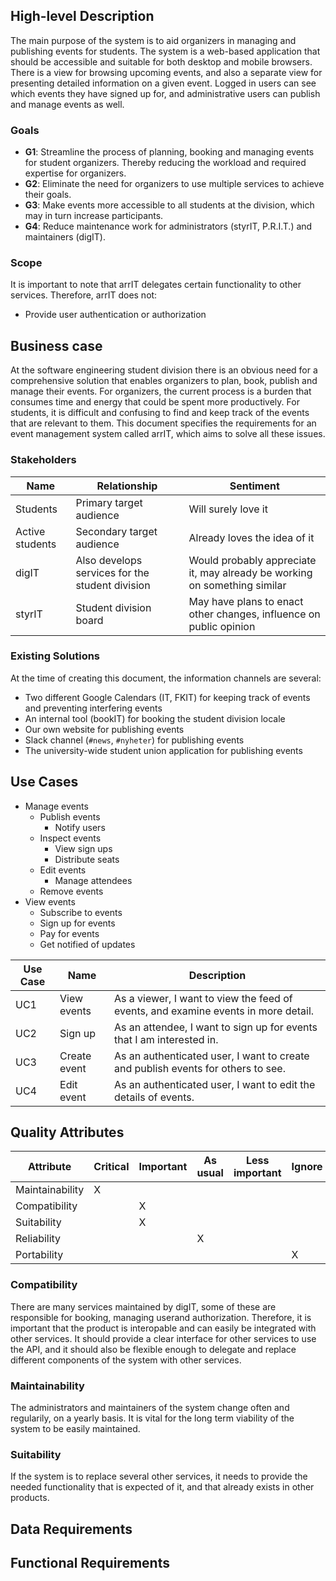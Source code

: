 
## High-level Description

The main purpose of the system is to aid organizers in managing and publishing events for students. The system is a web-based application that should be accessible and suitable for both desktop and mobile browsers. There is a view for browsing upcoming events, and also a separate view for presenting detailed information on a given event. Logged in users can see which events they have signed up for, and administrative users can publish and manage events as well.

### Goals

- **G1**: Streamline the process of planning, booking and managing events for student organizers. Thereby reducing the workload and required expertise for organizers.
- **G2**: Eliminate the need for organizers to use multiple services to achieve their goals.
- **G3**: Make events more accessible to all students at the division, which may in turn increase participants.
- **G4**: Reduce maintenance work for administrators (styrIT, P.R.I.T.) and maintainers (digIT).

### Scope

It is important to note that arrIT delegates certain functionality to other services. Therefore, arrIT does not:

- Provide user authentication or authorization

## Business case

At the software engineering student division there is an obvious need for a comprehensive solution that enables organizers to plan, book, publish and manage their events. For organizers, the current process is a burden that consumes time and energy that could be spent more productively. For students, it is difficult and confusing to find and keep track of the events that are relevant to them. This document specifies the requirements for an event management system called arrIT, which aims to solve all these issues.

### Stakeholders

| Name            | Relationship                                    | Sentiment                                                                 |
| --------------- | ----------------------------------------------- | ------------------------------------------------------------------------- |
| Students        | Primary target audience                         | Will surely love it                                                       |
| Active students | Secondary target audience                       | Already loves the idea of it                                              |
| digIT           | Also develops services for the student division | Would probably appreciate it, may already be working on something similar |
| styrIT          | Student division board                          | May have plans to enact other changes, influence on public opinion        |

### Existing Solutions

At the time of creating this document, the information channels are several:

- Two different Google Calendars (IT, FKIT) for keeping track of events and preventing interfering events
- An internal tool (bookIT) for booking the student division locale
- Our own website for publishing events
- Slack channel (`#news`, `#nyheter`) for publishing events
- The university-wide student union application for publishing events

## Use Cases

- Manage events
	- Publish events
		- Notify users
	- Inspect events
		- View sign ups
		- Distribute seats
	- Edit events
		- Manage attendees
	- Remove events
- View events
	- Subscribe to events
	- Sign up for events
	- Pay for events
	- Get notified of updates

| Use Case | Name         | Description                                                                        |
| -------- | ------------ | ---------------------------------------------------------------------------------- |
| UC1      | View events  | As a viewer, I want to view the feed of events, and examine events in more detail. |
| UC2      | Sign up      | As an attendee, I want to sign up for events that I am interested in.              |
| UC3      | Create event | As an authenticated user, I want to create and publish events for others to see.   |
| UC4      | Edit event   | As an authenticated user, I want to edit the details of events.                    | 

## Quality Attributes

| Attribute       | Critical | Important | As usual | Less important | Ignore |
| --------------- | -------- | --------- | -------- | -------------- | ------ |
| Maintainability | X        |           |          |                |        |
| Compatibility   |          | X         |          |                |        |
| Suitability     |          | X         |          |                |        |
| Reliability     |          |           | X        |                |        |
| Portability     |          |           |          |                | X      |

### Compatibility

There are many services maintained by digIT, some of these are responsible for booking, managing userand authorization. Therefore, it is important that the product is interopable and can easily be integrated with other services. It should provide a clear interface for other services to use the API, and it should also be flexible enough to delegate and replace different components of the system with other services.

### Maintainability

The administrators and maintainers of the system change often and regularily, on a yearly basis. It is vital for the long term viability of the system to be easily maintained.

### Suitability

If the system is to replace several other services, it needs to provide the needed functionality that is expected of it, and that already exists in other products.

## Data Requirements

## Functional Requirements
